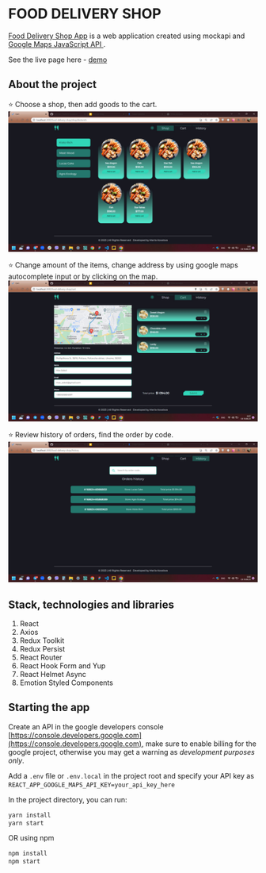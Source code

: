 # FOOD DELIVERY SHOP

[Food Delivery Shop App](https://mariia-kovalova.github.io/food-delivery-shop/)
is a web application created using mockapi and
[Google Maps JavaScript API ](https://developers.google.com/maps/documentation/javascript/overview).

See the live page here -
[demo](https://mariia-kovalova.github.io/food-delivery-shop/)

## About the project

⭐ Choose a shop, then add goods to the cart. ![](.gitbook/assets/shop-page.jpg)

⭐ Change amount of the items, change address by using google maps autocomplete
input or by clicking on the map. ![](.gitbook/assets/cart-page.jpg)

⭐ Review history of orders, find the order by code.
![](.gitbook/assets/history-page.jpg)

## Stack, technologies and libraries

1. React
2. Axios
3. Redux Toolkit
4. Redux Persist
5. React Router
6. React Hook Form and Yup
7. React Helmet Async
8. Emotion Styled Components

## Starting the app

Create an API in the google developers console
[https://console.developers.google.com](https://console.developers.google.com),
make sure to enable billing for the google project, otherwise you may get a
warning as _development purposes only_.

Add a `.env` file or `.env.local` in the project root and specify your API key
as `REACT_APP_GOOGLE_MAPS_API_KEY=your_api_key_here`

In the project directory, you can run:

```
yarn install
yarn start
```

OR using npm

```
npm install
npm start
```
